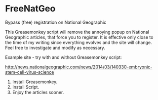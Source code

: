 FreeNatGeo
==========

Bypass (free) registration on National Geographic

This Greasemonkey script will remove the annoying popup on National Geographic articles, that force you to register. It is effective only close to the time of my writing since everything evolves and the site will change. Feel free to investigate and modify as necessary.

Example site - try with and without Greasemonkey script:

http://news.nationalgeographic.com/news/2014/03/140330-embryonic-stem-cell-virus-science

1. Install Greasemonkey.
2. Install Script.
3. Enjoy the articles sooner.
